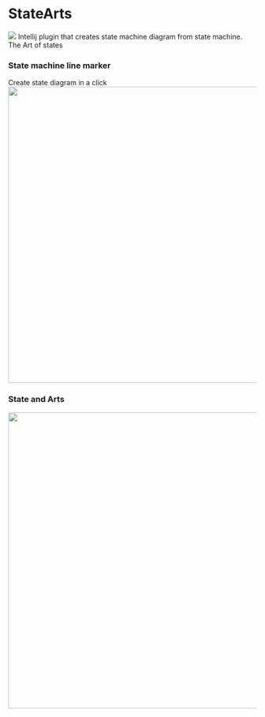 # StateArts
<img src="https://github.com/nvinayshetty/StateArts/blob/master/gifs/s.png"/>
Intellij plugin that creates state machine diagram from state machine. The Art of states

<H3>State machine line marker</H3>
Create state diagram in a click
<img src="https://github.com/nvinayshetty/StateArts/blob/master/gifs/statemachine.gif" width="1000" height="600" />

<H3>State and Arts</H3>
<img src="https://github.com/nvinayshetty/StateArts/blob/master/gifs/stateart.gif" width="1000" height="600" />
